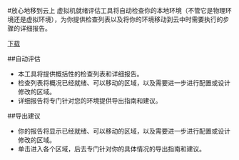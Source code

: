 <properties linkid="vm-readiness-assessment" urlDisplayName="Azure 虚拟机就绪评估" pageTitle="Azure 虚拟机就绪评估" metaKeywords="Azure 虚拟机就绪评估" description="Azure 虚拟机就绪评估" metaCanonical="" services="downloads" documentationCenter="downloads" title="Azure 虚拟机就绪评估" authors="ACom" solutions="" manager="" editor="Haifeng Liu" />
<tags ms.service="downloads"
    ms.date=""
    wacn.date="04/11/2015"
    />

#放心地移到云上
虚拟机就绪评估工具将自动检查你的本地环境（不管它是物理环境还是虚拟环境），为你提供检查列表以及将你的环境移动到云中时需要执行的步骤的详细报告。

<A href="http://go.microsoft.com/fwlink/?linkid=391029&clcid=0x804">下载</A>

##自动评估
  <UL>
    <LI>本工具将提供概括性的检查列表和详细报告。</LI>
    <LI>检查列表将概况已经就绪、可以移动的区域，以及需要进一步进行配置或设计修改的区域。</LI>
    <LI>详细报告将专门针对您的环境提供导出指南和建议。</LI>
  </UL>
##导出建议
  <UL>
    <LI>你的报告将显示已经就绪、可以移动的区域，以及需要进一步进行配置或设计修改的区域。</LI>
    <LI>单击进入各个区域，后去专门针对你的具体情况的导出指南和建议。</LI>
  </UL>
</div>
